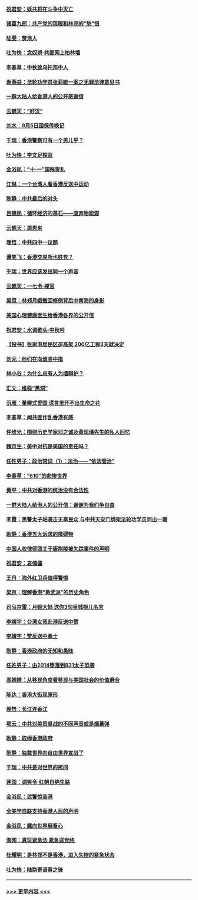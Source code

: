 #### [祝君安：妖共将在斗争中灭亡](../pages/nsc993/n11520950.md?t=09140911) 
#### [诸葛九郎：共产党的现眼和林郑的“愁”恨](../pages/nsc993/n11520625.md?t=09140911) 
#### [陆雯：赞港人](../pages/nsc993/n11520609.md?t=09140911) 
#### [吐为快：念奴娇‧共匪网上柏林墙](../pages/nsc993/n11519122.md?t=09140911) 
#### [李春草：中秋致乌托邦中人](../pages/nsc993/n11518776.md?t=09140911) 
#### [谢燕益：法轮功学员张莉敏一案之无罪法律意见书](../pages/nsc993/n11517600.md?t=09140911) 
#### [一群大陆人给香港人的公开感谢信](../pages/nsc993/n11514797.md?t=09140911) 
#### [云鹤天：“好汉”](../pages/nsc993/n11513536.md?t=09140911) 
#### [刘水：9月5日国保传唤记](../pages/nsc993/n11513460.md?t=09140911) 
#### [千瑞：香港警察可有一个男儿乎？](../pages/nsc993/n11513109.md?t=09140911) 
#### [吐为快：李文足探监](../pages/nsc993/n11509622.md?t=09140911) 
#### [金浴凤：“十‧一”国殇贺礼](../pages/nsc993/n11509593.md?t=09140911) 
#### [江琳：一个台湾人看香港反送中运动](../pages/nsc993/n11509211.md?t=09140911) 
#### [耿静：中共最后的对头](../pages/nsc993/n11508308.md?t=09140911) 
#### [吕锡民：循环经济的基石——废弃物能源](../pages/nsc993/n11508212.md?t=09140911) 
#### [云鹤天：周恩来](../pages/nsc993/n11508055.md?t=09140911) 
#### [理悟：中共四中一议题](../pages/nsc993/n11507782.md?t=09140911) 
#### [谭笑飞：香港交易所也姓党？](../pages/nsc993/n11507753.md?t=09140911) 
#### [千瑞：世界应该发出同一个声音](../pages/nsc993/n11507290.md?t=09140911) 
#### [云鹤天：一七令‧裸官](../pages/nsc993/n11507177.md?t=09140911) 
#### [吴侃：林郑月娥撤回修例背后中南海的身影](../pages/nsc993/n11506876.md?t=09140911) 
#### [美国心理健康医生给香港各界的公开信](../pages/nsc993/n11506809.md?t=09140911) 
#### [祝君安：水调歌头‧中秋吟](../pages/nsc993/n11506758.md?t=09140911) 
#### [【投书】张家港居民区造高架 200亿工程3天就决定](../pages/nsc993/n11506682.md?t=09140911) 
#### [刘元：他们在向谁竖中指](../pages/nsc993/n11505384.md?t=09140911) 
#### [林小谷：为什么总有人为墙辩护？](../pages/nsc993/n11505226.md?t=09140911) 
#### [汇文：维稳“黑洞”](../pages/nsc993/n11504347.md?t=09140911) 
#### [沉雁：董卿式爱国 谎言里开不出生命之花](../pages/nsc993/n11503215.md?t=09140911) 
#### [李春草：闻共匪作乱香港有感](../pages/nsc993/n11503072.md?t=09140911) 
#### [仲维光：围绕历史学家邓之诚及黄现璠先生的私人回忆](../pages/nsc993/n11501330.md?t=09140911) 
#### [魏京生：美中对抗是美国的责任吗？](../pages/nsc993/n11500723.md?t=09140911) 
#### [任性男子：政治常识（1）：法治——“依法管治”](../pages/nsc993/n11500791.md?t=09140911) 
#### [李春草：“610”的悲惨世界](../pages/nsc993/n11501141.md?t=09140911) 
#### [黄平：中共对香港的统治没有合法性](../pages/nsc993/n11499473.md?t=09140911) 
#### [一群大陆人给港人的公开信：谢谢为我们争自由](../pages/nsc993/n11500402.md?t=09140911) 
#### [李霞：黑警太子站袭击无辜民众 与中共天安门绑架法轮功学员同出一辙](../pages/nsc993/n11499805.md?t=09140911) 
#### [耿静：香港五大诉求的障碍物](../pages/nsc993/n11497578.md?t=09140911) 
#### [中国人权律师团关于唐荆陵被失踪事件的声明](../pages/nsc993/n11500014.md?t=09140911) 
#### [祝君安：哀傀儡](../pages/nsc993/n11499776.md?t=09140911) 
#### [王丹：海外红卫兵值得警惕](../pages/nsc993/n11498138.md?t=09140911) 
#### [梁京：理解香港“勇武派”的历史角色](../pages/nsc993/n11498006.md?t=09140911) 
#### [司马京雷：月娥大妈  送你3句皇城根儿名言](../pages/nsc993/n11497885.md?t=09140911) 
#### [李靖宇：台湾女孩赴港反送中赞](../pages/nsc993/n11497721.md?t=09140911) 
#### [李靖宇：赞反送中勇士](../pages/nsc993/n11497452.md?t=09140911) 
#### [耿静：香港政府的无知和愚昧](../pages/nsc993/n11494238.md?t=09140911) 
#### [任姓男子：由2014堕落到831太子恐袭](../pages/nsc993/n11496683.md?t=09140911) 
#### [高婧婧：从移民角度看移民与美国社会的价值磨合](../pages/nsc993/n11495757.md?t=09140911) 
#### [陈达：香港大街现原形 ](../pages/nsc993/n11495441.md?t=09140911) 
#### [理悟：长江连香江](../pages/nsc993/n11495377.md?t=09140911) 
#### [项云：中共对美贸易战的不同声音或是烟幕弹](../pages/nsc993/n11494929.md?t=09140911) 
#### [耿静：取缔香港政府](../pages/nsc993/n11494218.md?t=09140911) 
#### [耿静：独裁世界向自由世界宣战了](../pages/nsc993/n11494190.md?t=09140911) 
#### [千瑞：中共是对世界的拷问](../pages/nsc993/n11493021.md?t=09140911) 
#### [莲园：调笑令‧红朝自绝生路](../pages/nsc993/n11493011.md?t=09140911) 
#### [金浴凤：武警惊香港](../pages/nsc993/n11492994.md?t=09140911) 
#### [全美学自联支持香港人民的声明](../pages/nsc993/n11492630.md?t=09140911) 
#### [金浴凤：魔向世界展畜心](../pages/nsc993/n11492599.md?t=09140911) 
#### [海网：真玩紧急法 紧急送党终 ](../pages/nsc993/n11492535.md?t=09140911) 
#### [杜耀明：是林郑不是香港，进入失控的紧急状态](../pages/nsc993/n11491420.md?t=09140911) 
#### [吐为快：陆胞寄语黄之锋](../pages/nsc993/n11491117.md?t=09140911) 

----
#### [ >>> 更早内容 <<< ](../indexes/nsc993-earlier.md)
